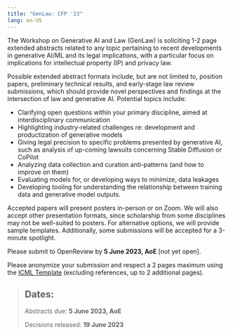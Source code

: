 ```yaml
---
title: "GenLaw: CFP '23"
lang: en-US
---
```


The Workshop on Generative AI and Law (GenLaw) is soliciting 1-2 page extended abstracts related to any topic pertaining to recent developments in generative AI/ML and its legal implications, with a particular focus on implications for intellectual property (IP) and privacy law.

Possible extended abstract formats include, but are not limited to, position papers, preliminary technical results, and early-stage law review submissions, which should provide novel perspectives and findings at the intersection of law and generative AI. Potential topics include:

* Clarifying open questions within your primary discipline, aimed at interdisciplinary communication
* Highlighting industry-related challenges re: development and productization of generative models
* Giving legal precision to specific problems presented by generative AI, such as analysis of up-coming lawsuits concerning Stable Diffusion or CoPilot 
* Analyzing data collection and curation anti-patterns (and how to improve on them)
* Evaluating models for, or developing ways to minimize, data leakages
* Developing tooling for understanding the relationship between training data and generative model outputs.

Accepted papers will present posters in-person or on Zoom. We will also accept other presentation formats, since scholarship from some disciplines may not be well-suited to posters. For alternative options, we will provide sample templates. Additionally, some submissions will be accepted for a 3-minute spotlight.

Please submit to OpenReview by **5 June 2023, AoE** [not yet open].

Please anonymize your submission and respect a 2 pages maximum using the [ICML Template](https://icml.cc/Conferences/2023/StyleAuthorInstructions) (excluding references, up to 2 additional pages). 

> ## Dates:
> 
> Abstracts due: **5 June 2023, AoE**
> 
> Decisions released: **19 June 2023**
